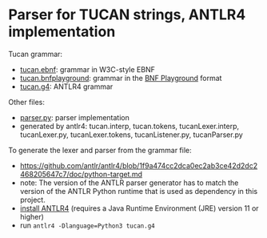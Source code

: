 # Parser for TUCAN strings, ANTLR4 implementation

Tucan grammar:
* [tucan.ebnf](tucan.ebnf): grammar in W3C-style EBNF
* [tucan.bnfplayground](tucan.bnfplayground): grammar in the [BNF Playground](https://bnfplayground.pauliankline.com/) format
* [tucan.g4](tucan.g4): ANTLR4 grammar

Other files:
* [parser.py](parser.py): parser implementation
* generated by antlr4: tucan.interp, tucan.tokens, tucanLexer.interp, tucanLexer.py, tucanLexer.tokens, tucanListener.py, tucanParser.py

To generate the lexer and parser from the grammar file:
* https://github.com/antlr/antlr4/blob/1f9a474cc2dca0ec2ab3ce42d2dc2468205647c7/doc/python-target.md
* note: The version of the ANTLR parser generator has to match the version of the ANTLR Python runtime that is used as dependency in this project.
* [install ANTLR4](https://github.com/antlr/antlr4/blob/master/doc/getting-started.md#installation) (requires a Java Runtime Environment (JRE) version 11 or higher)
* run `antlr4 -Dlanguage=Python3 tucan.g4`
